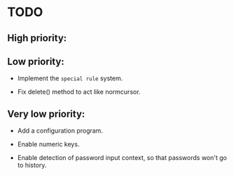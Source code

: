 # TODO

## High priority:


## Low priority:

- Implement the `special rule` system.

- Fix delete() method to act like normcursor.


## Very low priority:

- Add a configuration program.

- Enable numeric keys.

- Enable detection of password input context,
  so that passwords won't go to history.

